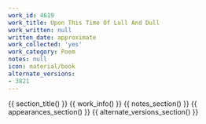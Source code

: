 ```yaml
---
work_id: 4619
work_title: Upon This Time Of Lull And Dull
work_written: null
written_date: approximate
work_collected: 'yes'
work_category: Poem
notes: null
icon: material/book
alternate_versions:
- 3821
---
```


{{ section_title() }}
{{ work_info() }}
{{ notes_section() }}
{{ appearances_section() }}
{{ alternate_versions_section() }}